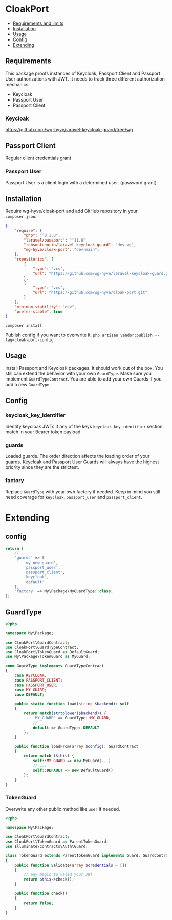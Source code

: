 # CloakPort
- [Requirements and limits](#requirements)
- [Installation](#installation)
- [Usage](#usage)
- [Config](#config)
- [Extending](#extending)

## Requirements

This package proofs instances of Keycloak, Passport Client and Passport User authorizations with JWT.
It needs to track three different authorization mechanics:
- Keycloak
- Passport User
- Passport Client

### Keycloak
https://github.com/wg-hyve/laravel-keycloak-guard/tree/wg


## Passport Client
Regular client credentials grant

### Passport User
Passport User is a client login with a determined user. (password grant)  

## Installation
Require wg-hyve/cloak-port and add GitHub repository in your `composer.json`.
``` json
{
    "require": {
        "php": "^8.1.0",
        "laravel/passport": "^11.6",
        "robsontenorio/laravel-keycloak-guard": "dev-wg",
        "wg-hyve/cloak-port": "dev-main",
    },
    "repositories": [
        {
            "type": "vcs",
            "url": "https://github.com/wg-hyve/laravel-keycloak-guard.git"
        },
        {
            "type": "vcs",
            "url": "https://github.com/wg-hyve/cloak-port.git"
        }
    ],
    "minimum-stability": "dev",
    "prefer-stable": true
}
```
`composer install`

Publish config if you want to overwrite it. `php artisan vendor:publish --tag=cloak-port-config`

## Usage
Install Passport and Keycloak packages. It should work out of the box.
You still can extend the behavior with your own `GuardType`. Make sure you implement `GuardTypeContract`.
You are able to add your own Guards if you add a new `GuardType`.

## Config

### keycloak_key_identifier
Identify keycloak JWTs if any of the keys `keycloak_key_identifier` section match in your Bearer token payload.

### guards
Loaded guards. The order direction affects the loading order of your guards.
Keycloak and Passport User Guards will always have the highest priority since they are the strictest.

### factory
Replace `GuardType` with your own factory if needed. Keep in mind you still need coverage for `keycloak`, `passport_user` and `passport_client`.

# Extending
## config
``` php
return [
    // ...
    'guards' => [
        'my_new_guard',
        'passport_user',
        'passport_client',
        'keycloak',
        'default'
    ],
    'factory' => My\Package\MyGuardType::class,
];
```

## GuardType

``` php
<?php

namespace My\Package;

use CloakPort\GuardContract;
use CloakPort\GuardTypeContract;
use CloakPort\TokenGuard as DefaultGuard;
use My\Package\TokenGuard as MyGuard;

enum GuardType implements GuardTypeContract
{
    case KEYCLOAK;
    case PASSPORT_CLIENT;
    case PASSPORT_USER;
    case MY_GUARD;
    case DEFAULT;

    public static function load(string $backend): self
    {
        return match(strtolower($backend)) {
            'MY_GUARD' => GuardType::MY_GUARD,
            // ...
            default => GuardType::DEFAULT
        };
    }

    public function loadFrom(array $config): GuardContract
    {
        return match ($this) {
            self::MY_GUARD => new MyGuard(...)
            // ...
            self::DEFAULT => new DefaultGuard()
        };
    }
}
```

### TokenGuard
Overwrite any other public method like `user` if needed.
``` php
<?php

namespace My\Package;

use CloakPort\GuardContract;
use CloakPort\TokenGuard as ParentTokenGuard;
use Illuminate\Contracts\Auth\Guard;

class TokenGuard extends ParentTokenGuard implements Guard, GuardContract
{
    public function validate(array $credentials = [])
    {
        // any magic to valid your JWT
        return $this->check();
    }

    public function check()
    {
        return false;
    }
}
```